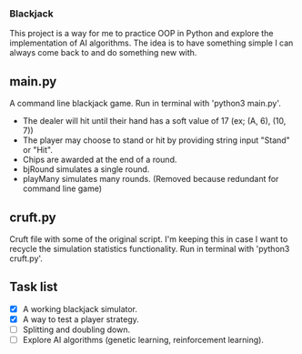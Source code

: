 ### Blackjack
This project is a way for me to practice OOP in Python and explore the implementation of AI algorithms.
The idea is to have something simple I can always come back to and do something new with.

## main.py
A command line blackjack game. Run in terminal with 'python3 main.py'.
- The dealer will hit until their hand has a soft value of 17 (ex; (A, 6), (10, 7))
- The player may choose to stand or hit by providing string input "Stand" or "Hit".
- Chips are awarded at the end of a round.
- bjRound simulates a single round.
- playMany simulates many rounds. (Removed because redundant for command line game)

## cruft.py
Cruft file with some of the original script. I'm keeping this in case I want to recycle the simulation statistics functionality. Run in terminal with 'python3 cruft.py'.

## Task list
- [x] A working blackjack simulator.
- [x] A way to test a player strategy. 
- [ ] Splitting and doubling down.
- [ ] Explore AI algorithms (genetic learning, reinforcement learning).